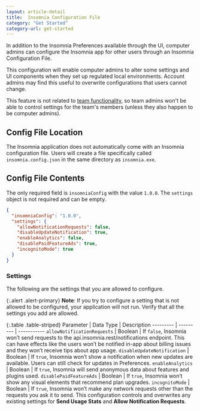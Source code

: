 ```yaml
---
layout: article-detail
title:  Insomnia Configuration File
category: "Get Started"
category-url: get-started
---
```


In addition to the Insomnia Preferences available through the UI, computer admins can configure the Insomnia app for other users through an Insomnia Configuration File.

This configuration will enable computer admins to alter some settings and UI components when they set up regulated local environments. Account admins may find this useful to overwrite configurations that users cannot change.

This feature is not related to [team functionality](/insomnia/team-collaboration), so team admins won't be able to control settings for the team's members (unless they also happen to be computer admins).

## Config File Location

The Insomnia application does not automatically come with an Insomnia configuration file. Users will create a file specifically called `insomnia.config.json` in the same directory as `insomnia.exe`.

## Config File Contents

The only required field is `insomniaConfig` with the value `1.0.0`. The `settings` object is not required and can be empty.

```json
{
  "insomniaConfig": "1.0.0",
  "settings": {
    "allowNotificationRequests": false,
    "disableUpdateNotification": true,
    "enableAnalytics": false,
    "disablePaidFeatureAds": true,
    "incognitoMode": true
  }
}
```

### Settings

The following are the settings that you are allowed to configure.

{:.alert .alert-primary}
**Note**: If you try to configure a setting that is not allowed to be configured, your application will not run. Verify that all the settings you add are allowed.

{:.table .table-striped}
Parameter | Data Type | Description
--------- | --------- | -----------
`allowNotificationRequests` | Boolean | If `false`, Insomnia won’t send requests to the api.insomnia.rest/notifications endpoint. This can have effects like the users won’t be notified in-app about billing issues and they won’t receive tips about app usage.
`disableUpdateNotification` | Boolean | If `true`, Insomnia won’t show a notification when new updates are available. Users can still check for updates in Preferences.
`enableAnalytics` | Boolean | If `true`, Insomnia will send anonymous data about features and plugins used.
`disablePaidFeatureAds` | Boolean | If `true`, Insomnia won’t show any visual elements that recommend plan upgrades.
`incognitoMode` | Boolean | If `true`, Insomnia won’t make any network requests other than the requests you ask it to send. This configuration controls and overwrites any existing settings for  **Send Usage Stats** and **Allow Notification Requests**.
